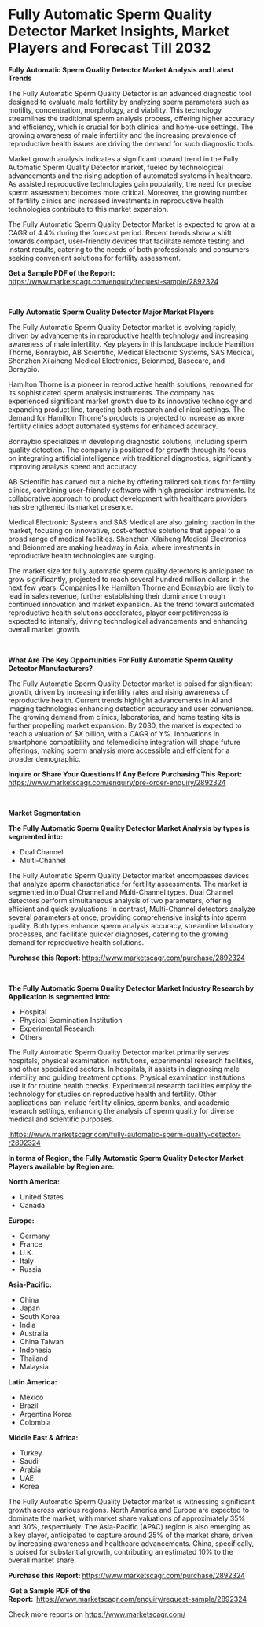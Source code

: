 <p><h1>Fully Automatic Sperm Quality Detector Market Insights, Market Players and Forecast Till 2032</h1></p><p><strong>Fully Automatic Sperm Quality Detector Market Analysis and Latest Trends</strong></p>
<p><p>The Fully Automatic Sperm Quality Detector is an advanced diagnostic tool designed to evaluate male fertility by analyzing sperm parameters such as motility, concentration, morphology, and viability. This technology streamlines the traditional sperm analysis process, offering higher accuracy and efficiency, which is crucial for both clinical and home-use settings. The growing awareness of male infertility and the increasing prevalence of reproductive health issues are driving the demand for such diagnostic tools.</p><p>Market growth analysis indicates a significant upward trend in the Fully Automatic Sperm Quality Detector market, fueled by technological advancements and the rising adoption of automated systems in healthcare. As assisted reproductive technologies gain popularity, the need for precise sperm assessment becomes more critical. Moreover, the growing number of fertility clinics and increased investments in reproductive health technologies contribute to this market expansion.</p><p>The Fully Automatic Sperm Quality Detector Market is expected to grow at a CAGR of 4.4% during the forecast period. Recent trends show a shift towards compact, user-friendly devices that facilitate remote testing and instant results, catering to the needs of both professionals and consumers seeking convenient solutions for fertility assessment.</p></p>
<p><strong>Get a Sample PDF of the Report:&nbsp;</strong> <a href="https://www.marketscagr.com/enquiry/request-sample/2892324?utm_campaign=2924&utm_medium=2&utm_source=Github&utm_content=ia&utm_term=15032025&utm_id=fully-automatic-sperm-quality-detector">https://www.marketscagr.com/enquiry/request-sample/2892324</a></p>
<p>&nbsp;</p>
<p><strong>Fully Automatic Sperm Quality Detector Major Market Players</strong></p>
<p><p>The Fully Automatic Sperm Quality Detector market is evolving rapidly, driven by advancements in reproductive health technology and increasing awareness of male infertility. Key players in this landscape include Hamilton Thorne, Bonraybio, AB Scientific, Medical Electronic Systems, SAS Medical, Shenzhen Xilaiheng Medical Electronics, Beionmed, Basecare, and Boraybio.</p><p>Hamilton Thorne is a pioneer in reproductive health solutions, renowned for its sophisticated sperm analysis instruments. The company has experienced significant market growth due to its innovative technology and expanding product line, targeting both research and clinical settings. The demand for Hamilton Thorne's products is projected to increase as more fertility clinics adopt automated systems for enhanced accuracy.</p><p>Bonraybio specializes in developing diagnostic solutions, including sperm quality detection. The company is positioned for growth through its focus on integrating artificial intelligence with traditional diagnostics, significantly improving analysis speed and accuracy.</p><p>AB Scientific has carved out a niche by offering tailored solutions for fertility clinics, combining user-friendly software with high precision instruments. Its collaborative approach to product development with healthcare providers has strengthened its market presence.</p><p>Medical Electronic Systems and SAS Medical are also gaining traction in the market, focusing on innovative, cost-effective solutions that appeal to a broad range of medical facilities. Shenzhen Xilaiheng Medical Electronics and Beionmed are making headway in Asia, where investments in reproductive health technologies are surging.</p><p>The market size for fully automatic sperm quality detectors is anticipated to grow significantly, projected to reach several hundred million dollars in the next few years. Companies like Hamilton Thorne and Bonraybio are likely to lead in sales revenue, further establishing their dominance through continued innovation and market expansion. As the trend toward automated reproductive health solutions accelerates, player competitiveness is expected to intensify, driving technological advancements and enhancing overall market growth.</p></p>
<p>&nbsp;</p>
<p><strong>What Are The Key Opportunities For Fully Automatic Sperm Quality Detector Manufacturers?</strong></p>
<p><p>The Fully Automatic Sperm Quality Detector market is poised for significant growth, driven by increasing infertility rates and rising awareness of reproductive health. Current trends highlight advancements in AI and imaging technologies enhancing detection accuracy and user convenience. The growing demand from clinics, laboratories, and home testing kits is further propelling market expansion. By 2030, the market is expected to reach a valuation of $X billion, with a CAGR of Y%. Innovations in smartphone compatibility and telemedicine integration will shape future offerings, making sperm analysis more accessible and efficient for a broader demographic.</p></p>
<p><strong>Inquire or Share Your Questions If Any Before Purchasing This Report:</strong> <a href="https://www.marketscagr.com/enquiry/pre-order-enquiry/2892324?utm_campaign=2924&utm_medium=2&utm_source=Github&utm_content=ia&utm_term=15032025&utm_id=fully-automatic-sperm-quality-detector">https://www.marketscagr.com/enquiry/pre-order-enquiry/2892324</a></p>
<p>&nbsp;</p>
<p><strong>Market Segmentation</strong></p>
<p><strong>The Fully Automatic Sperm Quality Detector Market Analysis by types is segmented into:</strong></p>
<p><ul><li> Dual Channel</li><li>Multi-Channel </li></ul></p>
<p><p>The Fully Automatic Sperm Quality Detector market encompasses devices that analyze sperm characteristics for fertility assessments. The market is segmented into Dual Channel and Multi-Channel types. Dual Channel detectors perform simultaneous analysis of two parameters, offering efficient and quick evaluations. In contrast, Multi-Channel detectors analyze several parameters at once, providing comprehensive insights into sperm quality. Both types enhance sperm analysis accuracy, streamline laboratory processes, and facilitate quicker diagnoses, catering to the growing demand for reproductive health solutions.</p></p>
<p><strong>Purchase this Report:&nbsp;</strong><a href="https://www.marketscagr.com/purchase/2892324?utm_campaign=2924&utm_medium=2&utm_source=Github&utm_content=ia&utm_term=15032025&utm_id=fully-automatic-sperm-quality-detector">https://www.marketscagr.com/purchase/2892324</a></p>
<p>&nbsp;</p>
<p><strong>The Fully Automatic Sperm Quality Detector Market Industry Research by Application is segmented into:</strong></p>
<p><ul><li> Hospital</li><li>Physical Examination Institution</li><li>Experimental Research</li><li>Others </li></ul></p>
<p><p>The Fully Automatic Sperm Quality Detector market primarily serves hospitals, physical examination institutions, experimental research facilities, and other specialized sectors. In hospitals, it assists in diagnosing male infertility and guiding treatment options. Physical examination institutions use it for routine health checks. Experimental research facilities employ the technology for studies on reproductive health and fertility. Other applications can include fertility clinics, sperm banks, and academic research settings, enhancing the analysis of sperm quality for diverse medical and scientific purposes.</p></p>
<p><a href="https://www.marketscagr.com/fully-automatic-sperm-quality-detector-r2892324?utm_campaign=2924&utm_medium=2&utm_source=Github&utm_content=ia&utm_term=15032025&utm_id=fully-automatic-sperm-quality-detector">&nbsp;https://www.marketscagr.com/fully-automatic-sperm-quality-detector-r2892324</a></p>
<p><strong>In terms of Region, the Fully Automatic Sperm Quality Detector Market Players available by Region are:</strong></p>
<p>
    <p> <strong> North America: </strong>
        <ul>
            <li>United States</li>
            <li>Canada</li>
        </ul>
        </p> 
    <p> <strong> Europe: </strong>
        <ul>
            <li>Germany</li>
            <li>France</li>
            <li>U.K.</li>
            <li>Italy</li>
            <li>Russia</li>
        </ul>
        </p> 
    <p> <strong> Asia-Pacific: </strong>
        <ul>
            <li>China</li>
            <li>Japan</li>
            <li>South Korea</li>
            <li>India</li>
            <li>Australia</li>
            <li>China Taiwan</li>
            <li>Indonesia</li>
            <li>Thailand</li>
            <li>Malaysia</li>
        </ul>
        </p> 
    <p> <strong> Latin America: </strong>
        <ul>
            <li>Mexico</li>
            <li>Brazil</li>
            <li>Argentina Korea</li>
            <li>Colombia</li>
        </ul>
        </p> 
    <p> <strong> Middle East & Africa: </strong>
        <ul>
            <li>Turkey</li>
            <li>Saudi</li>
            <li>Arabia</li>
            <li>UAE</li>
            <li>Korea</li>
        </ul>
    </p>
    </p>
<p><p>The Fully Automatic Sperm Quality Detector market is witnessing significant growth across various regions. North America and Europe are expected to dominate the market, with market share valuations of approximately 35% and 30%, respectively. The Asia-Pacific (APAC) region is also emerging as a key player, anticipated to capture around 25% of the market share, driven by increasing awareness and healthcare advancements. China, specifically, is poised for substantial growth, contributing an estimated 10% to the overall market share.</p></p>
<p><strong>Purchase this Report: </strong><a href="https://www.marketscagr.com/purchase/2892324?utm_campaign=2924&utm_medium=2&utm_source=Github&utm_content=ia&utm_term=15032025&utm_id=fully-automatic-sperm-quality-detector">https://www.marketscagr.com/purchase/2892324</a></p>
<p>&nbsp;<strong>Get a Sample PDF of the Report:&nbsp;&nbsp;</strong><a href="https://www.marketscagr.com/enquiry/request-sample/2892324?utm_campaign=2924&utm_medium=2&utm_source=Github&utm_content=ia&utm_term=15032025&utm_id=fully-automatic-sperm-quality-detector">https://www.marketscagr.com/enquiry/request-sample/2892324</a></p>
<p><strong></strong></p>
<p>Check more reports on <a href="https://www.marketscagr.com/?utm_campaign=2924&utm_medium=2&utm_source=Github&utm_content=ia&utm_term=15032025&utm_id=fully-automatic-sperm-quality-detector">https://www.marketscagr.com/</a></p>
